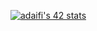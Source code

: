 [![adaifi's 42 stats](https://badge.mediaplus.ma/darkblue/adaifi)](https://github.com/oakoudad/badge42)
